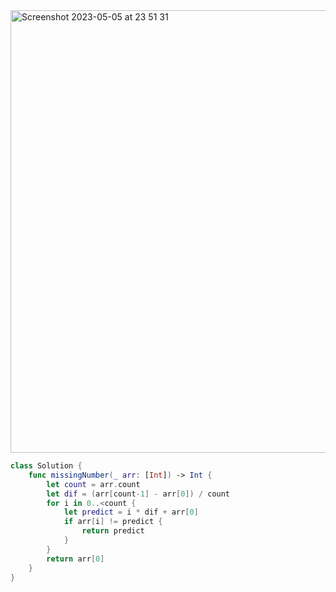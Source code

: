 <img width="708" alt="Screenshot 2023-05-05 at 23 51 31" src="https://user-images.githubusercontent.com/73763976/236581593-ced4da99-7fce-462c-8ae5-38bf1b8d4b55.png">

```swift
class Solution {
    func missingNumber(_ arr: [Int]) -> Int {
        let count = arr.count
        let dif = (arr[count-1] - arr[0]) / count
        for i in 0..<count { 
            let predict = i * dif + arr[0] 
            if arr[i] != predict { 
                return predict
            }
        }
        return arr[0]
    }
}
```
